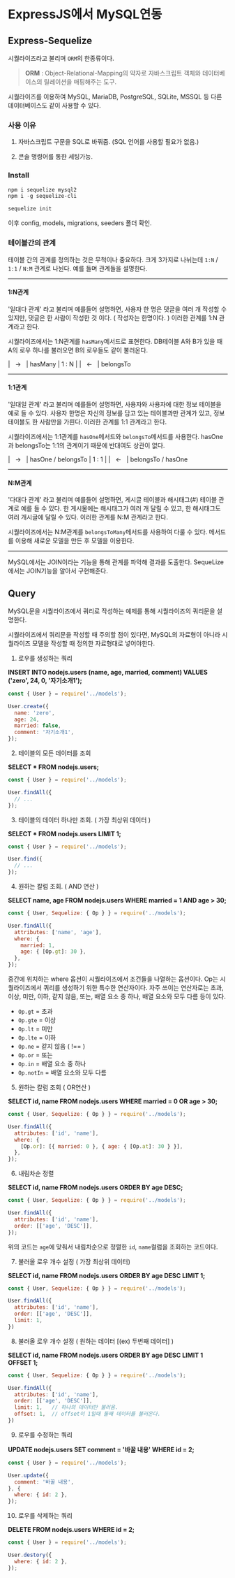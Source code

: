 # ExpressJS에서 MySQL연동

## Express-Sequelize

시퀄라이즈라고 불리며 `ORM`의 한종류이다.

> **ORM** : Object-Relational-Mapping의 약자로 자바스크립트 객체와 데이터베이스의 릴레이션을 매핑해주는 도구.

시퀄라이즈를 이용하여 MySQL, MariaDB, PostgreSQL, SQLite, MSSQL 등 다른 데이터베이스도 같이 사용할 수 있다.

### 사용 이유

1. 자바스크립트 구문을 SQL로 바꿔줌. (SQL 언어를 사용할 필요가 없음.)

2. 콘솔 명령어를 통한 세팅가능.

### Install

```powershell
npm i sequelize mysql2
npm i -g sequelize-cli

sequelize init
```

이후 config, models, migrations, seeders 폴더 확인.

### 테이블간의 관계

테이블 간의 관계를 정의하는 것은 무척이나 중요하다.
크게 3가지로 나뉘는데 `1:N` / `1:1` / `N:M` 관계로 나뉜다.
예를 들며 관계들을 설명한다.

---

#### 1:N관계

'일대다 관계' 라고 불리며 예를들어 설명하면, 사용자 한 명은 댓글을 여러 개 작성할 수 있지만, 댓글은 한 사람이 작성한 것 이다. ( 작성자는 한명이다. ) 이러한 관계를 1:N 관계라고 한다.

시퀄라이즈에서는 1:N관계를 `hasMany`메서드로 표현한다. DB테이블 A와 B가 있을 때 A의 로우 하나를 불러오면 B의 로우들도 같이 불러온다.

|&nbsp;&nbsp;&nbsp;->&nbsp;&nbsp;&nbsp;| hasMany
| 1 : N |
|&nbsp;&nbsp;&nbsp;<-&nbsp;&nbsp;&nbsp;| belongsTo

---

#### 1:1관계

'일대일 관계' 라고 불리며 예를들어 설명하면, 사용자와 사용자에 대한 정보 테이블을 예로 들 수 있다. 사용자 한명은 자신의 정보를 담고 있는 테이블과만 관계가 있고, 정보테이블도 한 사람만을 가릔다. 이러한 관계를 1:1 관계라고 한다.

시퀄라이즈에서는 1:1관계를 `hasOne`메서드와 `belongsTo`메서드를 사용한다. hasOne과 belongsTo는 1:1의 관계이기 때문에 반대여도 상관이 없다.

|&nbsp;&nbsp;&nbsp;->&nbsp;&nbsp;&nbsp;| hasOne / belongsTo
| 1 : 1 |
|&nbsp;&nbsp;&nbsp;<-&nbsp;&nbsp;&nbsp;| belongsTo / hasOne

---

#### N:M관계

'다대다 관계' 라고 불리며 예를들어 설명하면, 게시글 테이블과 해시태그(#) 테이블 관계로 예를 들 수 있다. 한 게시물에는 해시태그가 여러 개 달릴 수 있고, 한 해시태그도 여러 개시글에 달릴 수 있다. 이러한 관계를 N:M 관계라고 한다.

시퀄라이즈에서는 N:M관계를 `belongsToMany`메서드를 사용하여 다룰 수 있다. 메서드를 이용해 새로운 모델을 만든 후 모델을 이용한다.

---

MySQL에서는 JOIN이라는 기능을 통해 관계를 파악해 결과를 도출한다.
SequeLize에서는 JOIN기능을 알아서 구현해준다.

## Query

MySQL문을 시퀄라이즈에서 쿼리로 작성하는 예제를 통해 시퀄라이즈의 쿼리문을 설명한다.

시퀄라이즈에서 쿼리문을 작성할 때 주의할 점이 있다면, MySQL의 자료형이 아니라 시퀄라이즈 모델을 작성할 때 정의한 자료형대로 넣어야한다.

1. 로우를 생성하는 쿼리

**INSERT INTO nodejs.users (name, age, married, comment) VALUES ('zero', 24, 0, '자기소개1');**

```js
const { User } = require('../models');

User.create({
  name: 'zero',
  age: 24,
  married: false,
  comment: '자기소개1',
});
```

2. 테이블의 모든 데이터를 조회

**SELECT * FROM nodejs.users;**

```js
const { User } = require('../models');

User.findAll({
  // ...
});
```

3. 테이블의 데이터 하나만 조회. ( 가장 최상위 데이터 )

**SELECT * FROM nodejs.users LIMIT 1;**

```js
const { User } = require('../models');

User.find({
  // ...
});
```

4. 원하는 칼럼 조회. ( AND 연산 )

**SELECT name, age FROM nodejs.users WHERE married = 1 AND age > 30;**

```js
const { User, Sequelize: { Op } } = require('../models');

User.findAll({
  attributes: ['name', 'age'],
  where: {
    married: 1,
    age: { [Op.gt]: 30 },
  },
});
```

중간에 위치하는 where 옵션이 시퀄라이즈에서 조건들을 나열하는 옵션이다. Op는 시퀄라이즈에서 쿼리를 생성하기 위한 특수한 연산자이다. 자주 쓰이는 연산자로는 초과, 이상, 미만, 이하, 같지 않음, 또는, 배열 요소 중 하나, 배열 요소와 모두 다름 등이 있다.

- `Op.gt` = 초과
- `Op.gte` = 이상
- `Op.lt` = 미만
- `Op.lte` = 이하
- `Op.ne` = 같지 않음 ( !== )
- `Op.or` = 또는
- `Op.in` = 배열 요소 중 하나
- `Op.notIn` = 배열 요소와 모두 다름

5. 원하는 칼럼 조회 ( OR연산 )

**SELECT id, name FROM nodejs.users WHERE married = 0 OR age > 30;**

```js
const { User, Sequelize: { Op } } = require('../models');

User.findAll({
  attributes: ['id', 'name'],
  where: {
    [Op.or]: [{ married: 0 }, { age: { [Op.at]: 30 } }],
  },
});
```

6. 내림차순 정렬

**SELECT id, name FROM nodejs.users ORDER BY age DESC;**

```js
const { User, Sequelize: { Op } } = require('../models');

User.findAll({
  attributes: ['id', 'name'],
  order: [['age', 'DESC']],
});
```

위의 코드는 `age`에 맞춰서 내림차순으로 정렬한 `id`, `name`컬럼을 조회하는 코드이다.

7. 불러올 로우 개수 설정 ( 가장 최상위 데이터)

**SELECT id, name FROM nodejs.users ORDER BY age DESC LIMIT 1;**

```js
const { User, Sequelize: { Op } } = require('../models');

User.findAll({
  attributes: ['id', 'name'],
  order: [['age', 'DESC']],
  limit: 1,
})
```

8. 불러올 로우 개수 설정 ( 원하는 데이터 [(ex) 두번째 데이터] )

**SELECT id, name FROM nodejs.users ORDER BY age DESC LIMIT 1 OFFSET 1;**

```js
const { User, Sequelize: { Op } } = require('../models');

User.findAll({
  attributes: ['id', 'name'],
  order: [['age', 'DESC']],
  limit: 1,   // 하나의 데이터만 불러옴.
  offset: 1,  // offset이 1일때 둘째 데이터를 불러온다.
})
```

9. 로우를 수정하는 쿼리

**UPDATE nodejs.users SET comment = '바꿀 내용' WHERE id = 2;**

```js
const { User } = require('../models');

User.update({
  comment: '바꿀 내용',
}, {
  where: { id: 2 },
});
```

10. 로우를 삭제하는 쿼리

**DELETE FROM nodejs.users WHERE id = 2;**

```js
const { User } = require('../models');

User.destory({
  where: { id: 2 },
});
```